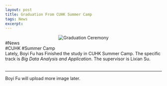 ```yaml
---
layout: post
title: Graduation From CUHK Summer Camp
tags: News
excerpt: 
---
```


<div align="center">
  <img src="{{ site.baseurl }}/images/FunBlog/groupphoto.JPG" alt="Graduation Ceremony"/>
</div>
<div class="tooltip-container-lightblue">
  <span class="text-lightblue">#News</span>
</div><div class="tooltip-container-red"><span class="text-red">#CUHK</span> <span class="text-red">#Summer Camp</span> </div>
Lately, Boyi Fu has Finished the study in CUHK Summer Camp. The specific track is <i>Big Data Analysis and Application</i>. The supervisor is Lixian Su. <br/>
<br/>

---

Boyi Fu will upload more image later.
